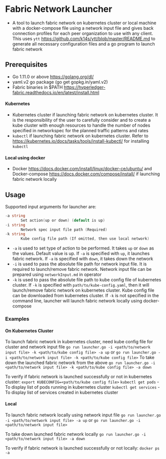 # Fabric Network Launcher

- A tool to launch fabric network on kubernetes cluster or local machine with a docker-compose
file using a network input file and gives back connection profiles for each peer organization
to use with any client. This uses `ytt` <https://github.com/k14s/ytt/blob/master/README.md> to
generate all necessary configuration files and a go program to launch fabric network

## Prerequisites

- Go 1.11.0 or above <https://golang.org/dl/>
- yaml.v2 go package (go get gopkg.in/yaml.v2)
- Fabric binaries in $PATH <https://hyperledger-fabric.readthedocs.io/en/latest/install.html>

#### Kubernetes

- Kubernetes cluster if launching fabric network on kubernetes cluster. It is the responsibility
of the user to carefully consider and to create a kube cluster with enough resources to handle
the number of nodes specified in networkspec for the planned traffic patterns and rates
- `kubectl` if launching fabric network on kubernetes cluster. Refer to
<https://kubernetes.io/docs/tasks/tools/install-kubectl/> for installing `kubectl`

#### Local using docker

- Docker <https://docs.docker.com/install/linux/docker-ce/ubuntu/> and Docker-compose
<https://docs.docker.com/compose/install/> if launching fabric network locally

## Usage

Supported input arguments for launcher are:

```go
-a string
       Set action(up or down) (default is up)
-i string
       Network spec input file path (Required)
-k string
       Kube config file path (If omitted, then use local network)
```

- `-a` is used to set type of action to be performed. It takes `up` or `down` as the
values. Default value is up. If `-a` is specified with `up`, it launches fabric network.
If `-a` is specified with `down`, it takes down the network
- `-i` is used to pass the absolute file path for network input file. It is required
to launch/remove fabric network. Network input file can be prepared using `networkInput.md`
in operator
- `-k` is used to pass the absolute file path to kube config file of kubernetes cluster.
If `-k` is specified with `path/to/kube-config.yaml`, then it will launch/remove
fabric network on kubernetes cluster. Kube config file can be downloaded from kubernetes
cluster. If `-k` is not specified in the command line, launcher will launch fabric
network locally using docker-compose

### Examples

#### On Kubernetes Cluster

To launch fabric network in kubernetes cluster, need kube config file for cluster
and network input file
```go run launcher.go -i <path/to/network input file> -k <path/to/kube config file> -a up``` or
```go run launcher.go -i <path/to/network input file> -k <path/to/kube config file>```
To take down the launched fabric network from the above
```go run launcher.go -i <path/to/network input file> -k <path/to/kube config file> -a down```

To verify if fabric network is launched successfully or not in kubernetes cluster:
```export KUBECONFIG=<path/to/kube config file>```
```kubectl get pods``` - To display list of pods running in kubernetes cluster
```kubectl get services``` - To display list of services created in kubernetes cluster

#### Local

To launch fabric network locally using network input file
```go run launcher.go -i <path/to/network input file> -a up``` or
```go run launcher.go -i <path/to/network input file>```

To take down launched fabric network locally
```go run launcher.go -i <path/to/network input file> -a down```

To verify if fabric network is launched successfully or not locally:
```docker ps -a```
